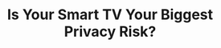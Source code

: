 ---
title: "Is Your Smart TV Your Biggest Privacy Risk?"
description: "Episode 199: New research on the privacy of Smart TVs, the Internet Archive is being attacked, America's backdoor was pried open, and more!"
datePublished: 2024-10-14
dateUpdated: 2024-10-14
linkYouTube: "https://www.youtube.com/watch?v=xV93FmNYR08"
linkOdysee: "https://odysee.com/@surveillancereport:2/is-your-smart-tv-your-biggest-privacy:a"
tags: ["SR","Smart TV"]
---